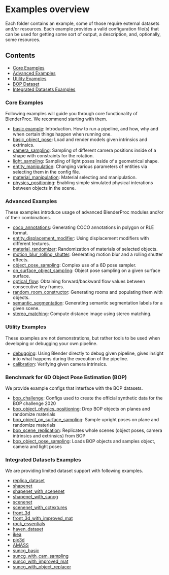 # Examples overview

Each folder contains an example, some of those require external datasets and/or resources. Each example provides a valid configuration file(s) that can be used for getting some sort of output, a description, and, optionally, some resources.

## Contents

* [Core Examples](#core-examples)
* [Advanced Examples](#advanced-examples)
* [Utility Examples](#utility-examples)
* [BOP Dataset](#benchmark-for-6d-object-pose-estimation-bop)
* [Integrated Datasets Examples](#integrated-datasets-examples)

### Core Examples 
Following examples will guide you through core functionality of BlenderProc. We recommend starting with them.

* [basic example](basic): Introduction. How to run a pipeline, and how, why and when certain things happen when running one.
* [basic_object_pose](basic_object_pose): Load and render models given intrinsics and extrinsics.
* [camera_sampling](camera_sampling): Sampling of different camera positions inside of a shape with constraints for the rotation.
* [light_sampling](light_sampling): Sampling of light poses inside of a geometrical shape.
* [entity_manipulation](entity_manipulation): Changing various parameters of entities via selecting them in the config file.
* [material_manipulation](material_manipulation): Material selecting and manipulation.
* [physics_positioning](physics_positioning): Enabling simple simulated physical interations between objects in the scene. 

### Advanced Examples
These examples introduce usage of advanced BlenderProc modules and/or of their combinations.

* [coco_annotations](coco_annotations): Generating COCO annotations in polygon or RLE format.
* [entity_displacement_modifier](entity_displacement_modifier): Using displacement modifiers with different textures.
* [material_randomizer](material_randomizer): Randomization of materials of selected objects.
* [motion_blur_rolling_shutter](motion_blur_rolling_shutter): Generating motion blur and a rolling shutter effects.
* [object_pose_sampling](object_pose_sampling): Complex use of a 6D pose sampler.
* [on_surface_object_sampling](on_surface_object_sampling): Object pose sampling on a given surface surface.
* [optical_flow](optical_flow): Obtaining forward/backward flow values between consecutive key frames.
* [random_room_constructor](random_room_constructor): Generating rooms and populating them with objects.
* [semantic_segmentation](semantic_segmentation): Generating semantic segmentation labels for a given scene.
* [stereo_matching](stereo_matching): Compute distance image using stereo matching.

### Utility Examples
These examples are not demonstrations, but rather tools to be used when developing or debugging your own pipeline.

* [debugging](debugging): Using Blender directly to debug given pipeline, gives insight into what happens during the execution of the pipeline.
* [calibration](calibration): Verifying given camera intrinsics.

### Benchmark for 6D Object Pose Estimation (BOP)
We provide example configs that interface with the BOP datasets.

* [bop_challenge](bop_challenge): Configs used to create the official synthetic data for the BOP challenge 2020
* [bop_object_physics_positioning](bop_object_physics_positioning): Drop BOP objects on planes and randomize materials
* [bop_object_on_surface_sampling](bop_object_on_surface_sampling): Sample upright poses on plane and randomize materials
* [bop_scene_replication](bop_scene_replication): Replicates whole scenes (object poses, camera intrinsics and extrinsics) from BOP
* [bop_object_pose_sampling](bop_object_pose_sampling): Loads BOP objects and samples object, camera and light poses

### Integrated Datasets Examples
We are providing limited dataset support with following examples.

* [replica_dataset](replica_dataset)
* [shapenet](shapenet)
* [shapenet_with_scenenet](shapenet_with_scenenet)
* [shapenet_with_suncg](shapenet_with_suncg)
* [scenenet](scenenet)
* [scenenet_with_cctextures](scenenet_with_cctextures)
* [front_3d](front_3d)
* [front_3d_with_improved_mat](front_3d_with_improved_mat)
* [rock_essentials](rock_essentials)
* [haven_dataset](haven_dataset)
* [ikea](ikea)
* [pix3d](pix3d)
* [AMASS](amass_human_poses)
* [suncg_basic](suncg_basic)
* [suncg_with_cam_sampling](suncg_with_cam_sampling)
* [suncg_with_improved_mat](suncg_with_improved_mat)
* [suncg_with_object_replacer](suncg_with_object_replacer)
